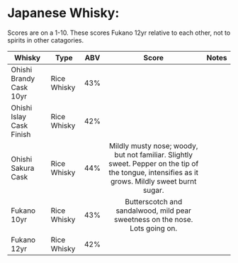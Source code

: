 # Japanese Whisky:

Scores are on a 1-10. These scores Fukano 12yr relative to each other, not to spirits in other catagories.

| Whisky                   | Type        | ABV | Score                                                                                                                                           | Notes |
|--------------------------|-------------|:---:|:-----------------------------------------------------------------------------------------------------------------------------------------------:|-------|
| Ohishi Brandy Cask 10yr  | Rice Whisky | 43% |                                                                                                                                                 |       |
| Ohishi Islay Cask Finish | Rice Whisky | 42% |                                                                                                                                                 |       |
| Ohishi Sakura Cask       | Rice Whisky | 44% | Mildly musty nose; woody, but not familiar. Slightly sweet. Pepper on the tip of the tongue, intensifies as it grows. Mildly sweet burnt sugar. |       |
| Fukano 10yr              | Rice Whisky | 43% | Butterscotch and sandalwood, mild pear sweetness on the nose. Lots going on.                                                                    |       |
| Fukano 12yr              | Rice Whisky | 42% |                                                                                                                                                 |       |
